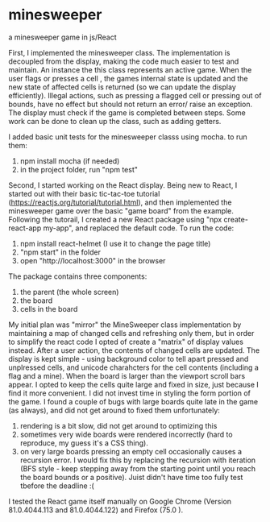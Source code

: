 # minesweeper
a minesweeper game in js/React

First, I implemented the minesweeper class. The implementation is decoupled from the display, making the code much easier to test and maintain.
An instance the this class represents an active game.
When the user flags or presses a cell , the games internal state is updated and the new state of affected cells is returned (so we can update the display efficiently).
Illegal actions, such as pressing a flagged cell or pressing out of bounds, have no effect but should not return an error/ raise an exception.
The display must check if the game is completed between steps.
Some work can be done to clean up the class, such as adding getters.

I added basic unit tests for the minesweeper classs using mocha.
to run them:
1. npm install mocha (if needed)
2. in the project folder, run "npm test"

Second, I started working on the React display.
Being new to React, I started out with their basic tic-tac-toe tutorial (https://reactjs.org/tutorial/tutorial.html), and then implemented the minesweeper game over the basic "game board" from the example.
Following the tutorail, I created a new React package using "npx create-react-app my-app", and replaced the default code.
To run the code:
1. npm install react-helmet (I use it to change the page title)
2. "npm start" in the folder
3. open "http://localhost:3000" in the browser

The package contains three components:
1. the parent (the whole screen)
2. the board
3. cells in the board

My initial plan was "mirror" the MineSweeper class implementation by maintaining a map of changed cells and refreshing  only them, but in order to simplify the react code I opted of create a "matrix" of display values instead. After a user action, the contents of changed cells are updated.
The display is kept simple - using background color to tell apart pressed and unplressed cells, and unicode charahcters for the cell contents (including a flag and a mine).
When the board is larger than the viewport scroll bars appear. I opted to keep the cells quite large and fixed in size, just because I find it more convenient.
I did not invest time in styling the form portion of the game.
I found a couple of bugs with large boards quite late in the game (as always), and did not get around to fixed them unfortunately:
1. rendering is a bit slow, did not get around to optimizing this
2. sometimes very wide boards were rendered incorrectly (hard to reproduce, my guess it's a CSS thing).
3. on very large boards pressing an empty cell occasionally causes a recursion error. I would fix this by replacing the recursion with iteration (BFS style - keep stepping away from the starting point until you reach the board bounds or a positive). Juist didn't have time too fully test tbefore the deadline :(



I tested the React game itself manually on Google Chrome (Version 81.0.4044.113 and 81.0.4044.122) and Firefox (75.0 ).
